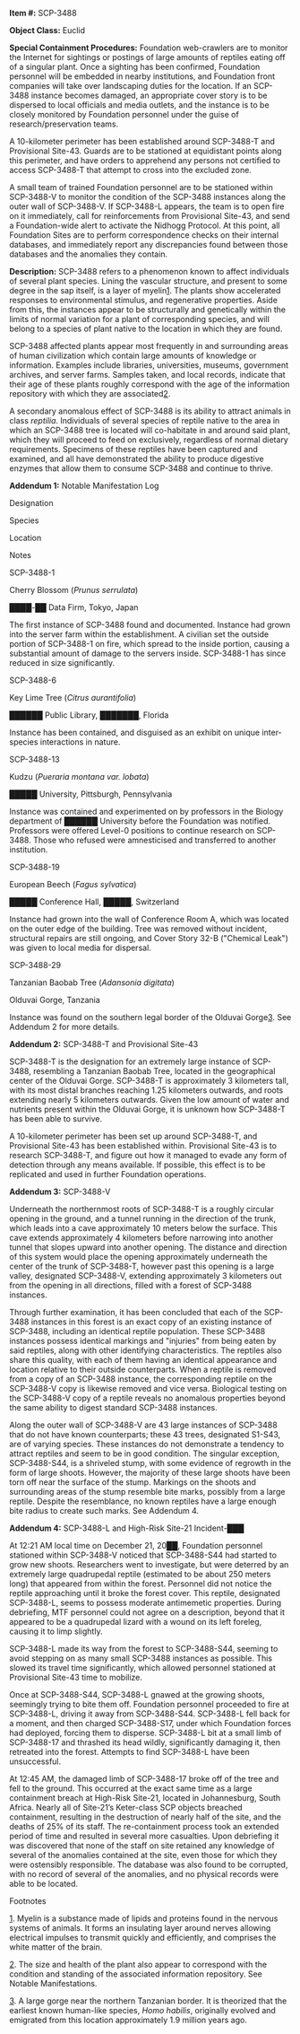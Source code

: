 **Item #:** SCP-3488

**Object Class:** Euclid

**Special Containment Procedures:** Foundation web-crawlers are to monitor the Internet for sightings or postings of large amounts of reptiles eating off of a singular plant. Once a sighting has been confirmed, Foundation personnel will be embedded in nearby institutions, and Foundation front companies will take over landscaping duties for the location. If an SCP-3488 instance becomes damaged, an appropriate cover story is to be dispersed to local officials and media outlets, and the instance is to be closely monitored by Foundation personnel under the guise of research/preservation teams.

A 10-kilometer perimeter has been established around SCP-3488-T and Provisional Site-43. Guards are to be stationed at equidistant points along this perimeter, and have orders to apprehend any persons not certified to access SCP-3488-T that attempt to cross into the excluded zone.

A small team of trained Foundation personnel are to be stationed within SCP-3488-V to monitor the condition of the SCP-3488 instances along the outer wall of SCP-3488-V. If SCP-3488-L appears, the team is to open fire on it immediately, call for reinforcements from Provisional Site-43, and send a Foundation-wide alert to activate the Nidhogg Protocol. At this point, all Foundation Sites are to perform correspondence checks on their internal databases, and immediately report any discrepancies found between those databases and the anomalies they contain.

**Description:** SCP-3488 refers to a phenomenon known to affect individuals of several plant species. Lining the vascular structure, and present to some degree in the sap itself, is a layer of myelin[1](javascript:;). The plants show accelerated responses to environmental stimulus, and regenerative properties. Aside from this, the instances appear to be structurally and genetically within the limits of normal variation for a plant of corresponding species, and will belong to a species of plant native to the location in which they are found.

SCP-3488 affected plants appear most frequently in and surrounding areas of human civilization which contain large amounts of knowledge or information. Examples include libraries, universities, museums, government archives, and server farms. Samples taken, and local records, indicate that their age of these plants roughly correspond with the age of the information repository with which they are associated[2](javascript:;).

A secondary anomalous effect of SCP-3488 is its ability to attract animals in class _reptilia_. Individuals of several species of reptile native to the area in which an SCP-3488 tree is located will co-habitate in and around said plant, which they will proceed to feed on exclusively, regardless of normal dietary requirements. Specimens of these reptiles have been captured and examined, and all have demonstrated the ability to produce digestive enzymes that allow them to consume SCP-3488 and continue to thrive.

**Addendum 1:** Notable Manifestation Log

Designation

Species

Location

Notes

SCP-3488-1

Cherry Blossom (_Prunus serrulata_)

████-██ Data Firm, Tokyo, Japan

The first instance of SCP-3488 found and documented. Instance had grown into the server farm within the establishment. A civilian set the outside portion of SCP-3488-1 on fire, which spread to the inside portion, causing a substantial amount of damage to the servers inside. SCP-3488-1 has since reduced in size significantly.

SCP-3488-6

Key Lime Tree (_Citrus aurantifolia_)

██████ Public Library, ███████, Florida

Instance has been contained, and disguised as an exhibit on unique inter-species interactions in nature.

SCP-3488-13

Kudzu (_Pueraria montana var. lobata_)

█████ University, Pittsburgh, Pennsylvania

Instance was contained and experimented on by professors in the Biology department of ██████ University before the Foundation was notified. Professors were offered Level-0 positions to continue research on SCP-3488. Those who refused were amnesticised and transferred to another institution.

SCP-3488-19

European Beech (_Fagus sylvatica_)

█████ Conference Hall, █████, Switzerland

Instance had grown into the wall of Conference Room A, which was located on the outer edge of the building. Tree was removed without incident, structural repairs are still ongoing, and Cover Story 32-B ("Chemical Leak") was given to local media for dispersal.

SCP-3488-29

Tanzanian Baobab Tree (_Adansonia digitata_)

Olduvai Gorge, Tanzania

Instance was found on the southern legal border of the Olduvai Gorge[3](javascript:;). See Addendum 2 for more details.

**Addendum 2:** SCP-3488-T and Provisional Site-43

SCP-3488-T is the designation for an extremely large instance of SCP-3488, resembling a Tanzanian Baobab Tree, located in the geographical center of the Olduvai Gorge. SCP-3488-T is approximately 3 kilometers tall, with its most distal branches reaching 1.25 kilometers outwards, and roots extending nearly 5 kilometers outwards. Given the low amount of water and nutrients present within the Olduvai Gorge, it is unknown how SCP-3488-T has been able to survive.

A 10-kilometer perimeter has been set up around SCP-3488-T, and Provisional Site-43 has been established within. Provisional Site-43 is to research SCP-3488-T, and figure out how it managed to evade any form of detection through any means available. If possible, this effect is to be replicated and used in further Foundation operations.

**Addendum 3:** SCP-3488-V

Underneath the northernmost roots of SCP-3488-T is a roughly circular opening in the ground, and a tunnel running in the direction of the trunk, which leads into a cave approximately 10 meters below the surface. This cave extends approximately 4 kilometers before narrowing into another tunnel that slopes upward into another opening. The distance and direction of this system would place the opening approximately underneath the center of the trunk of SCP-3488-T, however past this opening is a large valley, designated SCP-3488-V, extending approximately 3 kilometers out from the opening in all directions, filled with a forest of SCP-3488 instances.

Through further examination, it has been concluded that each of the SCP-3488 instances in this forest is an exact copy of an existing instance of SCP-3488, including an identical reptile population. These SCP-3488 instances possess identical markings and "injuries" from being eaten by said reptiles, along with other identifying characteristics. The reptiles also share this quality, with each of them having an identical appearance and location relative to their outside counterparts. When a reptile is removed from a copy of an SCP-3488 instance, the corresponding reptile on the SCP-3488-V copy is likewise removed and vice versa. Biological testing on the SCP-3488-V copy of a reptile reveals no anomalous properties beyond the same ability to digest standard SCP-3488 instances.

Along the outer wall of SCP-3488-V are 43 large instances of SCP-3488 that do not have known counterparts; these 43 trees, designated S1-S43, are of varying species. These instances do not demonstrate a tendency to attract reptiles and seem to be in good condition. The singular exception, SCP-3488-S44, is a shriveled stump, with some evidence of regrowth in the form of large shoots. However, the majority of these large shoots have been torn off near the surface of the stump. Markings on the shoots and surrounding areas of the stump resemble bite marks, possibly from a large reptile. Despite the resemblance, no known reptiles have a large enough bite radius to create such marks. See Addendum 4.

**Addendum 4:** SCP-3488-L and High-Risk Site-21 Incident-███

At 12:21 AM local time on December 21, 20██, Foundation personnel stationed within SCP-3488-V noticed that SCP-3488-S44 had started to grow new shoots. Researchers went to investigate, but were deterred by an extremely large quadrupedal reptile (estimated to be about 250 meters long) that appeared from within the forest. Personnel did not notice the reptile approaching until it broke the forest cover. This reptile, designated SCP-3488-L, seems to possess moderate antimemetic properties. During debriefing, MTF personnel could not agree on a description, beyond that it appeared to be a quadrupedal lizard with a wound on its left foreleg, causing it to limp slightly.

SCP-3488-L made its way from the forest to SCP-3488-S44, seeming to avoid stepping on as many small SCP-3488 instances as possible. This slowed its travel time significantly, which allowed personnel stationed at Provisional Site-43 time to mobilize.

Once at SCP-3488-S44, SCP-3488-L gnawed at the growing shoots, seemingly trying to bite them off. Foundation personnel proceeded to fire at SCP-3488-L, driving it away from SCP-3488-S44. SCP-3488-L fell back for a moment, and then charged SCP-3488-S17, under which Foundation forces had deployed, forcing them to disperse. SCP-3488-L bit at a small limb of SCP-3488-17 and thrashed its head wildly, significantly damaging it, then retreated into the forest. Attempts to find SCP-3488-L have been unsuccessful.

At 12:45 AM, the damaged limb of SCP-3488-17 broke off of the tree and fell to the ground. This occurred at the exact same time as a large containment breach at High-Risk Site-21, located in Johannesburg, South Africa. Nearly all of Site-21’s Keter-class SCP objects breached containment, resulting in the destruction of nearly half of the site, and the deaths of 25% of its staff. The re-containment process took an extended period of time and resulted in several more casualties. Upon debriefing it was discovered that none of the staff on site retained any knowledge of several of the anomalies contained at the site, even those for which they were ostensibly responsible. The database was also found to be corrupted, with no record of several of the anomalies, and no physical records were able to be located.

Footnotes

[1](javascript:;). Myelin is a substance made of lipids and proteins found in the nervous systems of animals. It forms an insulating layer around nerves allowing electrical impulses to transmit quickly and efficiently, and comprises the white matter of the brain.

[2](javascript:;). The size and health of the plant also appear to correspond with the condition and standing of the associated information repository. See Notable Manifestations.

[3](javascript:;). A large gorge near the northern Tanzanian border. It is theorized that the earliest known human-like species, _Homo habilis_, originally evolved and emigrated from this location approximately 1.9 million years ago.
